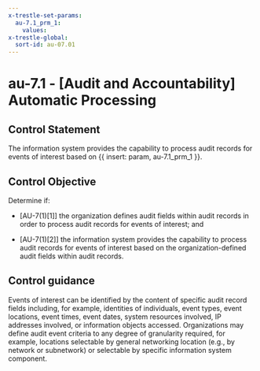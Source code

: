 ```yaml
---
x-trestle-set-params:
  au-7.1_prm_1:
    values:
x-trestle-global:
  sort-id: au-07.01
---
```


# au-7.1 - \[Audit and Accountability\] Automatic Processing

## Control Statement

The information system provides the capability to process audit records for events of interest based on {{ insert: param, au-7.1_prm_1 }}.

## Control Objective

Determine if:

- \[AU-7(1)[1]\] the organization defines audit fields within audit records in order to process audit records for events of interest; and

- \[AU-7(1)[2]\] the information system provides the capability to process audit records for events of interest based on the organization-defined audit fields within audit records.

## Control guidance

Events of interest can be identified by the content of specific audit record fields including, for example, identities of individuals, event types, event locations, event times, event dates, system resources involved, IP addresses involved, or information objects accessed. Organizations may define audit event criteria to any degree of granularity required, for example, locations selectable by general networking location (e.g., by network or subnetwork) or selectable by specific information system component.
